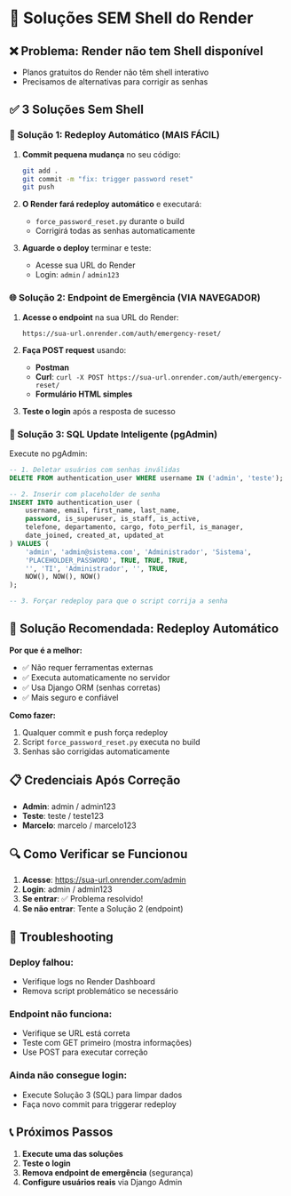 # 🚀 Soluções SEM Shell do Render

## ❌ Problema: Render não tem Shell disponível
- Planos gratuitos do Render não têm shell interativo
- Precisamos de alternativas para corrigir as senhas

## ✅ 3 Soluções Sem Shell

### 🎯 Solução 1: Redeploy Automático (MAIS FÁCIL)

1. **Commit pequena mudança** no seu código:
   ```bash
   git add .
   git commit -m "fix: trigger password reset"
   git push
   ```

2. **O Render fará redeploy automático** e executará:
   - `force_password_reset.py` durante o build
   - Corrigirá todas as senhas automaticamente

3. **Aguarde o deploy** terminar e teste:
   - Acesse sua URL do Render
   - Login: `admin` / `admin123`

### 🌐 Solução 2: Endpoint de Emergência (VIA NAVEGADOR)

1. **Acesse o endpoint** na sua URL do Render:
   ```
   https://sua-url.onrender.com/auth/emergency-reset/
   ```

2. **Faça POST request** usando:
   - **Postman** 
   - **Curl**: `curl -X POST https://sua-url.onrender.com/auth/emergency-reset/`
   - **Formulário HTML simples**

3. **Teste o login** após a resposta de sucesso

### 🔧 Solução 3: SQL Update Inteligente (pgAdmin)

Execute no pgAdmin:

```sql
-- 1. Deletar usuários com senhas inválidas
DELETE FROM authentication_user WHERE username IN ('admin', 'teste');

-- 2. Inserir com placeholder de senha
INSERT INTO authentication_user (
    username, email, first_name, last_name,
    password, is_superuser, is_staff, is_active,
    telefone, departamento, cargo, foto_perfil, is_manager,
    date_joined, created_at, updated_at
) VALUES (
    'admin', 'admin@sistema.com', 'Administrador', 'Sistema',
    'PLACEHOLDER_PASSWORD', TRUE, TRUE, TRUE,
    '', 'TI', 'Administrador', '', TRUE,
    NOW(), NOW(), NOW()
);

-- 3. Forçar redeploy para que o script corrija a senha
```

## 🎯 Solução Recomendada: Redeploy Automático

**Por que é a melhor:**
- ✅ Não requer ferramentas externas
- ✅ Executa automaticamente no servidor
- ✅ Usa Django ORM (senhas corretas)
- ✅ Mais seguro e confiável

**Como fazer:**
1. Qualquer commit e push força redeploy
2. Script `force_password_reset.py` executa no build
3. Senhas são corrigidas automaticamente

## 📋 Credenciais Após Correção

- **Admin**: admin / admin123
- **Teste**: teste / teste123  
- **Marcelo**: marcelo / marcelo123

## 🔍 Como Verificar se Funcionou

1. **Acesse**: https://sua-url.onrender.com/admin
2. **Login**: admin / admin123
3. **Se entrar**: ✅ Problema resolvido!
4. **Se não entrar**: Tente a Solução 2 (endpoint)

## 🚨 Troubleshooting

### Deploy falhou:
- Verifique logs no Render Dashboard
- Remova script problemático se necessário

### Endpoint não funciona:
- Verifique se URL está correta
- Teste com GET primeiro (mostra informações)
- Use POST para executar correção

### Ainda não consegue login:
- Execute Solução 3 (SQL) para limpar dados
- Faça novo commit para triggerar redeploy

## 📞 Próximos Passos

1. **Execute uma das soluções**
2. **Teste o login**
3. **Remova endpoint de emergência** (segurança)
4. **Configure usuários reais** via Django Admin 